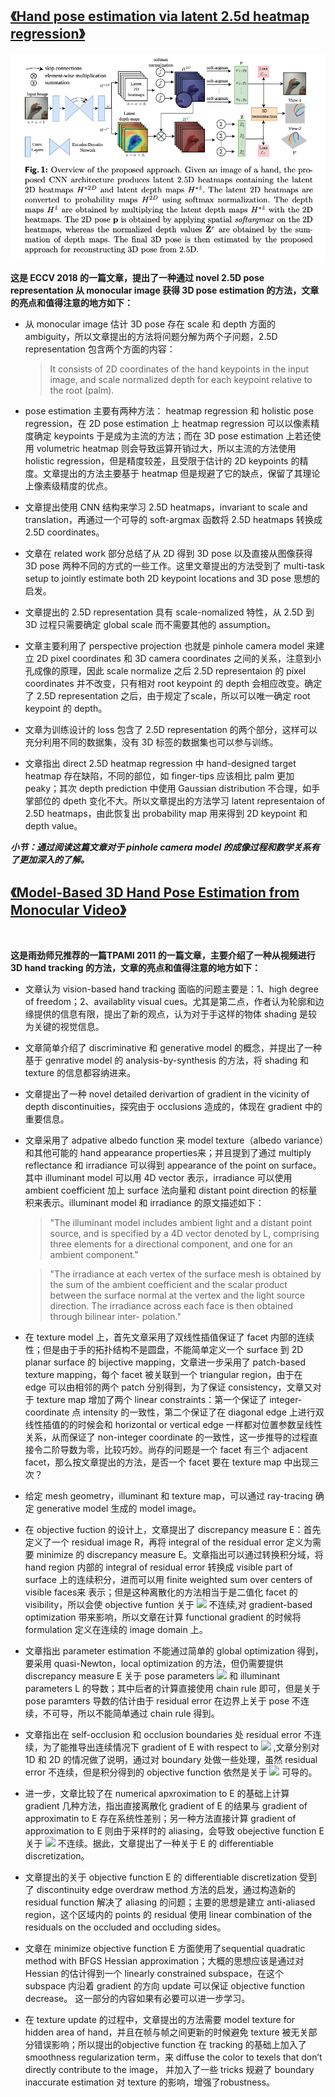 ## [《Hand pose estimation via latent 2.5d heatmap regression》](https://arxiv.org/pdf/1804.09534.pdf)
![](/picture/10.png)

**这是 ECCV 2018 的一篇文章，提出了一种通过 novel 2.5D pose representation 从 monocular image 获得 3D pose estimation 的方法，文章的亮点和值得注意的地方如下：**

* 从 monocular image 估计 3D pose 存在 scale 和 depth 方面的 ambiguity，所以文章提出的方法将问题分解为两个子问题，2.5D representation 包含两个方面的内容：
    >It consists of 2D coordinates of the hand keypoints in the input image, and scale normalized depth for each keypoint relative to the root (palm). 

* pose estimation 主要有两种方法： heatmap regression 和 holistic pose regression，在 2D pose estimation 上 heatmap regression 可以以像素精度确定 keypoints 于是成为主流的方法；而在 3D pose estimation 上若还使用 volumetric heatmap 则会导致运算开销过大，所以主流的方法使用 holistic regression，但是精度较差，且受限于估计的 2D keypoints 的精度。文章提出的方法主要基于 heatmap 但是规避了它的缺点，保留了其理论上像素级精度的优点。

* 文章提出使用 CNN 结构来学习 2.5D heatmaps，invariant to scale and translation，再通过一个可导的 soft-argmax 函数将 2.5D heatmaps 转换成 2.5D coordinates。

* 文章在 related work 部分总结了从 2D 得到 3D pose 以及直接从图像获得 3D pose 两种不同的方式的一些工作。这里文章提出的方法受到了 multi-task setup to jointly estimate both 2D keypoint locations and 3D pose 思想的启发。

* 文章提出的 2.5D representation 具有 scale-nomalized 特性，从 2.5D 到 3D 过程只需要确定 global scale 而不需要其他的 assumption。

* 文章主要利用了 perspective projection 也就是 pinhole camera model 来建立 2D pixel coordinates 和 3D camera coordinates 之间的关系，注意到小孔成像的原理，因此 scale normalize 之后 2.5D representaion 的 pixel coordinates 并不改变，只有相对 root keypoint 的 depth 会相应改变。确定了 2.5D representation 之后，由于规定了scale，所以可以唯一确定 root keypoint 的 depth。

* 文章为训练设计的 loss 包含了 2.5D representation 的两个部分，这样可以充分利用不同的数据集，没有 3D 标签的数据集也可以参与训练。

* 文章指出 direct 2.5D heatmap regression 中 hand-designed target heatmap 存在缺陷，不同的部位，如 finger-tips 应该相比 palm 更加 peaky；其次 depth prediction 中使用 Gaussian distribution 不合理，如手掌部位的 dpeth 变化不大。所以文章提出的方法学习 latent representaion of 2.5D heatmaps，由此恢复出 probability map 用来得到 2D keypoint 和 depth value。

***小节：通过阅读这篇文章对于 pinhole camera model 的成像过程和数学关系有了更加深入的了解。***

## [《Model-Based 3D Hand Pose Estimation from Monocular Video》]()
![]()

**这是雨劲师兄推荐的一篇TPAMI 2011 的一篇文章，主要介绍了一种从视频进行 3D hand tracking 的方法，文章的亮点和值得注意的地方如下：**

* 文章认为 vision-based hand tracking 面临的问题主要是：1、high degree of freedom；2、availablity visual cues。尤其是第二点，作者认为轮廓和边缘提供的信息有限，提出了新的观点，认为对于手这样的物体 shading 是较为关键的视觉信息。

* 文章简单介绍了 discriminative 和 generative model 的概念，并提出了一种基于 genrative model 的 analysis-by-synthesis 的方法，将 shading 和 texture 的信息都容纳进来。

* 文章提出了一种 novel detailed derivartion of gradient in the vicinity of depth discontinuities，探究由于 occlusions 造成的，体现在 gradient 中的重要信息。

* 文章采用了 adpative albedo function 来 model texture（albedo variance）和其他可能的 hand appearance properties来；并且提到了通过 multiply reflectance 和 irradiance 可以得到 appearance of the point on surface。其中 illuminant model 可以用 4D vector 表示，irradiance 可以使用 ambient coefficient 加上 surface 法向量和 distant point direction 的标量积来表示。illuminant model 和 irradiance 的原文描述如下：
    >"The illuminant model includes ambient light and a distant point source, and is specified by a 4D vector denoted by L, comprising three elements for a directional component, and one for an ambient component."

    >"The irradiance at each vertex of the surface mesh is obtained by the sum of the ambient coefficient and the scalar product between the surface normal at the vertex and the light source direction. The irradiance across each face is then obtained through bilinear inter- polation."

* 在 texture model 上，首先文章采用了双线性插值保证了 facet 内部的连续性；但是由于手的拓扑结构不是圆盘，不能简单定义一个 surface 到 2D planar surface 的 bijective mapping，文章进一步采用了 patch-based texture mapping，每个 facet 被关联到一个 triangular region，由于在 edge 可以由相邻的两个 patch 分别得到，为了保证 consistency，文章又对于 texture map 增加了两个 linear constraints：第一个保证了 integer-coordinate 点 intensity 的一致性，第二个保证了在 diagonal edge 上进行双线性插值的的时候会和 horizontal or vertical edge 一样都对位置参数呈线性关系，从而保证了 non-integer coordinate 的一致性，这一步推导的过程直接令二阶导数为零，比较巧妙。尚存的问题是一个 facet 有三个 adjacent facet，那么按文章提出的方法，是否一个 facet 要在 texture map 中出现三次？

* 给定 mesh geometry，illuminant 和 texture map，可以通过 ray-tracing 确定 generative model 生成的 model image。

* 在 objective fuction 的设计上，文章提出了 discrepancy measure E：首先定义了一个 residual image R，再将 integral of the residual error 定义为需要 minimize 的 discrepancy measure E。文章指出可以通过转换积分域，将 hand region 内部的 integral of residual error 转换成 visible part of surface 上的连续积分，进而可以用 finite weighted sum over centers of visible faces来 表示；但是这种离散化的方法相当于是二值化 facet 的 visibility，所以会使  objective funtion 关于 ![](http://latex.codecogs.com/gif.latex?\theta) 不连续,对 gradient-based optimization 带来影响，所以文章在计算 functional gradient 的时候将 formulation 定义在连续的 image domain 上。

* 文章指出 parameter estimation 不能通过简单的 global optimization 得到，要采用 quasi-Newton，local optimization 的方法，但仍需要提供 discrepancy measure E 关于 pose parameters ![](http://latex.codecogs.com/gif.latex?\theta) 和 illuminant parameters L 的导数；其中后者的计算直接使用 chain rule 即可，但是关于 pose paramters 导数的估计由于 residual error 在边界上关于 pose 不连续，不可导，所以不能简单通过 chain rule 得到。

* 文章指出在 self-occlusion 和 occlusion boundaries 处 residual error 不连续，为了能推导出连续情况下 gradient of E with respect to ![](http://latex.codecogs.com/gif.latex?\theta) ,文章分别对 1D 和 2D 的情况做了说明，通过对 boundary 处做一些处理，虽然 residual error 不连续，但是积分得到的 objective function 依然是关于 ![](http://latex.codecogs.com/gif.latex?\theta) 可导的。

* 进一步，文章比较了在 numerical apxroximation to E 的基础上计算 gradient 几种方法，指出直接离散化 gradient of E 的结果与 gradient of approximatin to E 存在系统性差别；另一种方法直接计算 gradient of approximation to E 则由于采样时的 aliasing，会导致 obejective function E 关于 ![](http://latex.codecogs.com/gif.latex?\theta) 不连续。据此，文章提出了一种关于 E 的 differentiable discretization。

* 文章提出的关于 objective function E 的 differentiable discretization 受到了 discontinuity edge overdraw method 方法的启发，通过构造新的 residual function 解决了 aliasing 的问题；主要的思想是建立 anti-aliased region，这个区域内的 points 的 residual 使用 linear combination of the residuals on the occluded and occluding sides。

* 文章在 minimize  objective function E 方面使用了sequential quadratic method with BFGS Hessian approximation；大概的思想应该是通过对 Hessian 的估计得到一个 linearly constrained subspace，在这个 subspace 内沿着 gradient 的方向 update 可以保证 objective function decrease。 这一部分的内容如果有必要可以进一步学习。

* 在 texture update 的过程中，文章提出的方法需要 model texture for hidden area of hand，并且在帧与帧之间更新的时候避免 texture 被无关部分错误影响；所以提出的objective function 在 tracking 的基础上加入了 smoothness regularization term，来 diffuse the color to texels that don’t directly contribute to the image， 并加入了一些 tricks 规避了 boundary inaccurate estimation 对  texture 的影响，增强了robustness。
